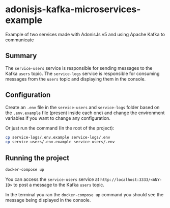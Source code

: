 # adonisjs-kafka-microservices-example

Example of two services made with AdonisJs v5 and using Apache Kafka to communicate

## Summary

The `service-users` service is responsible for sending messages to the Kafka `users` topic. The `service-logs` service is responsible for consuming messages from the `users` topic and displaying them in the console.

## Configuration

Create an `.env` file in the `service-users` and `service-logs` folder based on the `.env.example` file (present inside each one) and change the environment variables if you want to change any configuration.

Or just run the command (In the root of the project):

```bash
cp service-logs/.env.example service-logs/.env
cp service-users/.env.example service-users/.env
```

## Running the project

```bash
docker-compose up
```

You can access the `service-users` service at `http://localhost:3333/<ANY-ID>` to post a message to the Kafka `users` topic.

In the terminal you ran the `docker-compose up` command you should see the message being displayed in the console.
